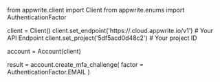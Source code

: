 from appwrite.client import Client
from appwrite.enums import AuthenticationFactor

client = Client()
client.set_endpoint('https://<REGION>.cloud.appwrite.io/v1') # Your API Endpoint
client.set_project('5df5acd0d48c2') # Your project ID

account = Account(client)

result = account.create_mfa_challenge(
    factor = AuthenticationFactor.EMAIL
)
